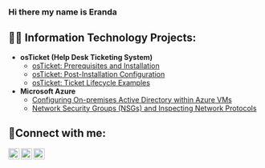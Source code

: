 ### Hi there my name is Eranda<h2>👨‍💻 Information Technology Projects:</h2>

- <b>osTicket (Help Desk Ticketing System)</b>
  - [osTicket: Prerequisites and Installation](https://github.com/erandagetit/osticket-prereqs)
  - [osTicket: Post-Installation Configuration](https://github.com/erandagetit/post-install-config)
  - [osTicket: Ticket Lifecycle Examples](https://github.com/erandagetit/ticket-lifecycle)
- <b>Microsoft Azure</b>
  - [Configuring On-premises Active Directory within Azure VMs](https://github.com/erandagetit/configure-ad)
  - [Network Security Groups (NSGs) and Inspecting Network Protocols](https://github.com/erandagetit/azure-network-protocols)

<h2>🤳Connect with me:</h2>

[<img align="left" alt="Josh | Twitter" width="22px" src="https://cdn.jsdelivr.net/npm/simple-icons@v3/icons/twitter.svg" />][twitter]
[<img align="left" alt="Josh | LinkedIn" width="22px" src="https://cdn.jsdelivr.net/npm/simple-icons@v3/icons/linkedin.svg" />][linkedin]
[<img align="left" alt="Josh | Instagram" width="22px" src="https://cdn.jsdelivr.net/npm/simple-icons@v3/icons/instagram.svg" />][instagram]

[twitter]: https://twitter.com/Josh
[instagram]: https://www.instagram.com/Josh
[linkedin]: https://linkedin.com/in/Josh

